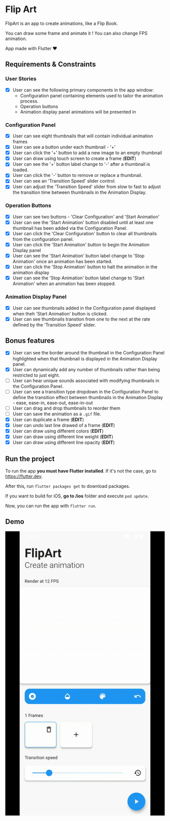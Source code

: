 # Flip Art

FlipArt is an app to create animations, like a Flip Book.

You can draw some frame and animate it ! You can also change FPS animation.

App made with Flutter ❤️

## Requirements & Constraints

### User Stories

- [X] User can see the following primary components in the app window:
  - Configuration panel containing elements used to tailor the animation
    process.
  - Operation buttons
  - Animation display panel animations will be presented in

### Configuration Panel

- [X] User can see eight thumbnails that will contain individual animation frames
- [X] User can see a button under each thumbnail - '+'
- [X] User can click the '+' button to add a new image to an empty thumbnail
- [X] User can draw using touch screen to create a frame (**EDIT**)
- [X] User can see the '+' button label change to '-' after a thumbnail is loaded.
- [X] User can click the '-' button to remove or replace a thumbnail.
- [X] User can see an 'Transition Speed' slider control.
- [X] User can adjust the 'Transition Speed' slider from slow to fast to adjust the transition time between thumbnails in the Animation Display.

### Operation Buttons

- [X] User can see two buttons - 'Clear Configuration' and 'Start Animation'
- [X] User can see the 'Start Animation' button disabled until at least one thumbnail has been added via the Configuration Panel.
- [X] User can click the 'Clear Configuration' button to clear all thumbnails from the configuration panel.
- [X] User can click the 'Start Animation' button to begin the Animation Display panel
- [X] User can see the 'Start Animation' button label change to 'Stop Animation' once an animation has been started.
- [X] User can click the 'Stop Animation' button to halt the animation in the animation display
- [X] User can see the 'Stop Animation' button label change to 'Start Animation' when an animation has been stopped.

### Animation Display Panel

- [X] User can see thumbnails added in the Configuration panel displayed when theh 'Start Animation' button is clicked.
- [X] User can see thumbnails transtion from one to the next at the rate defined by the 'Transition Speed' slider.

## Bonus features

- [X] User can see the border around the thumbnail in the Configuration Panel highlighted when that thumbnail is displayed in the Animation Display panel.
- [X] User can dynamically add any number of thumbnails rather than being restricted to just eight.
- [ ] User can hear unique sounds associated with modifying thumbnails in the Configuration Panel.
- [ ] User can see a transition type dropdown in the Configuration Panel to define the transition effect between thumbnails in the Animation Display - ease, ease-in, ease-out, ease-in-out
- [ ] User can drag and drop thumbnails to reorder them
- [ ] User can save the animation as a `.gif` file.
- [X] User can duplicate a frame (**EDIT**)
- [X] User can undo last line drawed of a frame (**EDIT**)
- [X] User can draw using different colors (**EDIT**)
- [X] User can draw using different line weight (**EDIT**)
- [X] User can draw using different line opacity (**EDIT**)

## Run the project

To run the app **you must have Flutter installed**. If it's not the case, go to <https://flutter.dev>.

After this, run `flutter packages get` to download packages.

If you want to build for iOS, **go to /ios** folder and execute `pod update`.

Now, you can run the app with `flutter run`.

## Demo

![Demo GIF](https://raw.githubusercontent.com/Pyozer/FlipArt/master/demo.gif)
